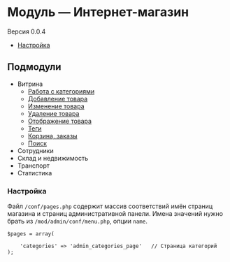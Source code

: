 # Модуль &mdash; Интернет-магазин

Версия 0.0.4

- [Настройка](#settings)

## Подмодули
- Витрина
	- [Работа с категориями](#categories)
	- [Добавление товара](#add)
	- [Изменение товара](#edit)
	- [Удаление товара](#delete)
	- [Отображение товара](#select)
	- [Теги](#tags)
	- [Корзина, заказы](#orders)
	- [Поиск](#search)
- Сотрудники
- Склад и недвижимость
- Транспорт
- Статистика

### <a id="settings"></a>Настройка

Файл `/conf/pages.php` содержит массив соответствий имён страниц магазина и страниц административной панели.
Имена значений нужно брать из `/mod/admin/conf/menu.php`, опции `name`.

	$pages = array(

		'categories' => 'admin_categories_page'   // Страница категорий
	);
